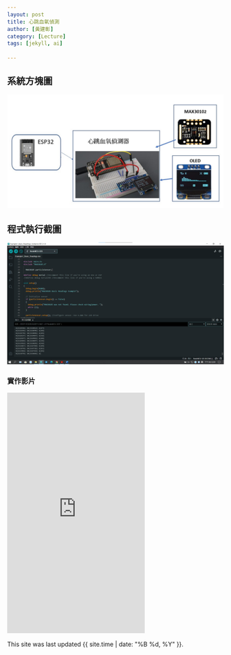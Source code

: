 ```yaml
---
layout: post
title: 心跳血氧偵測
author: [黃建彰]
category: [Lecture]
tags: [jekyll, ai]

---
```

## 系統方塊圖
![](https://github.com/01053026/MCU-project/blob/main/images/77.jpg?raw=true)
## 程式執行截圖
![](https://github.com/sean207cc/MCU-course/blob/fd8de459da456e68d11cd347dacd43ef653d5ca8/images/pulse.png?raw=true)


### 實作影片
<iframe width="320" height="560" src="https://www.youtube.com/embed/eaas5is1jq8" title="心跳血氧偵測（影片最後偵測完成）" frameborder="0" allow="accelerometer; autoplay; clipboard-write; encrypted-media; gyroscope; picture-in-picture; web-share" allowfullscreen></iframe>

This site was last updated {{ site.time | date: "%B %d, %Y" }}.
